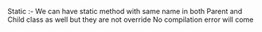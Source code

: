 Static :-
    We can have static method with same name in both Parent and Child class as well but they are not override
    No compilation error will come

